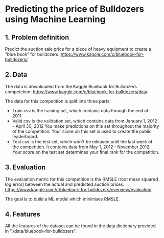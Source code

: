 # Predicting the price of Bulldozers using Machine Learning
## 1. Problem definition

Predict the auction sale price for a piece of heavy equipment to create a "blue book" for bulldozers. https://www.kaggle.com/c/bluebook-for-bulldozers/
## 2. Data

The data is downloaded from the Kaggle Bluebook for Bulldozers competetion: https://www.kaggle.com/c/bluebook-for-bulldozers/data

The data for this competition is split into three parts:

* Train.csv is the training set, which contains data through the end of 2011.
* Valid.csv is the validation set, which contains data from January 1, 2012 - April 30, 2012 You make predictions on this set throughout the majority of the competition. Your score on this set is used to create the public leaderboard.
* Test.csv is the test set, which won't be released until the last week of the competition. It contains data from May 1, 2012 - November 2012. Your score on the test set determines your final rank for the competition.

## 3. Evaluation

The evaluation metric for this competition is the RMSLE (root mean squared log error) between the actual and predicted auction prices. https://www.kaggle.com/c/bluebook-for-bulldozers/overview/evaluation

The goal is to build a ML model which minimises RMSLE.
## 4. Features

All the features of the dataset can be found in the data dictionary provided in "./data/bluebook-for-bulldozers".
